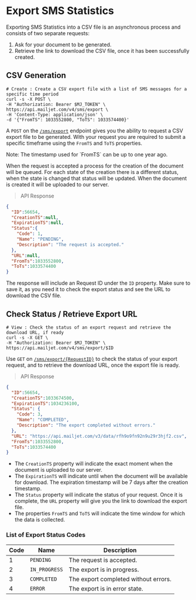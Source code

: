 # Export SMS Statistics

Exporting SMS Statistics into a CSV file is an asynchronous process and consists of two separate requests:

1. Ask for your document to be generated.
2. Retrieve the link to download the CSV file, once it has been successfully created.

## CSV Generation

```shell
# Create : Create a CSV export file with a list of SMS messages for a specific time period
curl -s -X POST \
-H "Authorization: Bearer $MJ_TOKEN" \
https://api.mailjet.com/v4/sms/export \
-H 'Content-Type: application/json' \
-d '{"FromTS": 1033552800, "ToTS": 1033574400}'
```

A `POST` on the [`/sms/export`](/sms-api/v4/sms-export/) endpoint gives you the ability to request a CSV export file to be generated. With your request you are required to submit a specific timeframe using the `FromTS` and `ToTS` properties.

<aside class="notice">
Note: The timestamp used for `FromTS` can be up to one year ago.
</aside>

<div></div>

When the request is accepted a process for the creation of the document will be queued. For each state of the creation there is a different status, when the state is changed that status will be updated. When the document is created it will be uploaded to our server.

>API Response

```json
{
  "ID":56654,
  "CreationTS":null,
  "ExpirationTS":null,
  "Status":{
    "Code": 1,
    "Name": "PENDING",
    "Description": "The request is accepted."
  },
  "URL":null,
  "FromTs":1033552800,
  "ToTs":1033574400
}
```

The response will include an Request ID under the `ID` property. Make sure to save it, as you need it to check the export status and see the URL to download the CSV file.

<div></div>

## Check Status / Retrieve Export URL

```shell
# View : Check the status of an export request and retrieve the download URL, if ready
curl -s -X GET \
-H "Authorization: Bearer $MJ_TOKEN" \
https://api.mailjet.com/v4/sms/export/$ID
```

Use `GET` on [`/sms/export/{RequestID}`](/sms-api/v4/sms-export/) to check the status of your export request, and to retrieve the download URL, once the export file is ready.

<div></div>

>API Response

```json
{
  "ID":56654,
  "CreationTS":1033674500,
  "ExpirationTS":1034236100,
  "Status": {
    "Code": 3,
    "Name": "COMPLETED",
    "Description": "The export completed without errors."
  },
  "URL": "https://api.mailjet.com/v3/data/rfh9o9fn92n9u29r3hjf2.csv",
  "FromTs":1033552800,
  "ToTs":1033574400
}
```

- The `CreationTS` property will indicate the exact moment when the document is uploaded to our server.
- The `ExpirationTS` will indicate until when the document will be available for download. The expiration timestamp will be 7 days after the creation timestamp.
- The `Status` property will indicate the status of your request. Once it is complete, the `URL` property will give you the link to download the export file.
- The properties `FromTS` and `ToTS` will indicate the time window for which the data is collected.

<div></div>

### List of Export Status Codes

| Code | Name          | Description                          |
|------|---------------|--------------------------------------|
| 1    | `PENDING`     | The request is accepted.             |
| 2    | `IN_PROGRESS` | The export is in progress.           |
| 3    | `COMPLETED`   | The export completed without errors. |
| 4    | `ERROR`       | The export is in error state.        |
